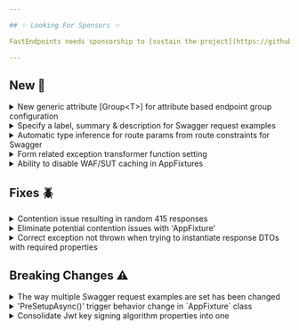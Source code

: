 ```yaml
---

## ✨ Looking For Sponsors ✨

FastEndpoints needs sponsorship to [sustain the project](https://github.com/FastEndpoints/FastEndpoints/issues/449). Please help out if you can.

---
```


[//]: # (<details><summary>title text</summary></details>)

## New 🎉

<details><summary>New generic attribute [Group&lt;T&gt;] for attribute based endpoint group configuration</summary>

When using attribute based endpoint configuration, you can now use the generic 'Group<TEndpointGroup>' attribute to specify the group which the endpoint belongs to like so:

```csharp
//group definition class
sealed class Administration : Group
{
    public Administration()
    {
        Configure(
            "admin",
            ep =>
            {
                ep.Description(
                    x => x.Produces(401)
                          .WithTags("administration"));
            });
    }
}

//using generic attribute to associate the endpoint with the above group
[HttpPost("login"), Group<Administration>]
sealed class MyEndpoint : EndpointWithoutRequest
{
    ...
}
```

</details>

<details><summary>Specify a label, summary & description for Swagger request examples</summary>

When specifying multiple swagger request examples, you can now specify the additional info like this:

```csharp
Summary(
    x =>
    {
        x.RequestExamples.Add(
            new(
                new MyRequest { ... },
                "label",
                "summary",
                "description"));
    });
```

</details>

<details><summary>Automatic type inference for route params from route constraints for Swagger</summary>

Given route templates such as the following that has type constraints for route params, it was previously only possible to correctly infer the type of the parameter (for Swagger spec generation) if the parameters are being bound to a request DTO and that DTO has a matching property. The following will now work out of the box and the generated Swagger spec will have the respective parameter type/format.

```csharp
sealed class MyEndpoint : EndpointWithoutRequest
{
    public override void Configure()
    {
        Get("test/{id:int}/{token:guid}/{date:datetime}");
        AllowAnonymous();
    }

    public override async Task HandleAsync(CancellationToken c)
    {
        var id = Route<int>("id");
        var token = Route<Guid>("token");
        var date = Route<DateTime>("date");

        await SendAsync(new { id, token, date });
    }
}
```

You can register your own route constraint types or even override the default ones like below by updating the Swagger route constraint map:

```csharp
FastEndpoints.Swagger.GlobalConfig.RouteConstraintMap["nonzero"] = typeof(long);
FastEndpoints.Swagger.GlobalConfig.RouteConstraintMap["guid"] = typeof(Guid);
FastEndpoints.Swagger.GlobalConfig.RouteConstraintMap["date"] = typeof(DateTime);
```

</details>

<details><summary>Form related exception transformer function setting</summary>

When accessing Form data there are various cases where an exception would be thrown internally by ASP.NET such as in the case of the incoming request body size exceeding the default limit or whatever you specify like so:

```csharp
bld.WebHost.ConfigureKestrel(
    o =>
    {
        o.Limits.MaxRequestBodySize = 30000000;
    });
```

If the incoming request body size is more than `MaxRequestBodySize`, Kestrel would automatically short-circuit the request with a `413 - Content Too Long` response, which may not be what you want. You can instead specify a `FormExceptionTrasnformer` func to transform the exception in to a regular 400 error/problem details JSON response like so:

```csharp
app.UseFastEndpoints(
       c =>
       {
           c.Errors.UseProblemDetails(); //this is optional
           c.Binding.FormExceptionTransformer =
               ex => new ValidationFailure("GeneralErrors", ex.Message);
       })
```

Which would result in a JSON response like so:

```json
{
    "type": "https://www.rfc-editor.org/rfc/rfc7231#section-6.5.1",
    "title": "One or more validation errors occurred.",
    "status": 400,
    "instance": "/upload-file",
    "traceId": "0HN39MGSS8QDA:00000001",
    "errors": [
        {
            "name": "generalErrors",
            "reason": "Request body too large. The max request body size is 30000000 bytes."
        }
    ]
}
```

</details>

<details><summary>Ability to disable WAF/SUT caching in AppFixtures</summary>

`AppFixture`'s default behavior of internally caching the SUT/WAF instance per derived `AppFixture` type can now be disabled simply by decorating the derived fixture class with an attribute like so:

```csharp

[DisableWafCache]
public class MyAppFixture : AppFixture<Program> { ... }

```

</details>

[//]: # (## Improvements 🚀)

## Fixes 🪲

<details><summary>Contention issue resulting in random 415 responses</summary>

There was a possible contention issue that could arise in an extremely niche edge case where the WAFs could be instantiated in quick succession which results in tests failing due to 415 responses being returned randomly. This has been fixed by moving the necessary work to be performed at app startup instead of at the first request for a particular endpoint. More info: #661

</details>

<details><summary>Eliminate potential contention issues with 'AppFixture'</summary>

`AppFixture` abstract class has been improved to use an Async friendly Lazy initialization technique to prevent any chances of more than a single WAF being created per each derived `AppFixture` type in high concurrent situations. Previously we were relying solely on `ConcurrentDictionary`'s thread safety features which did not always give the desired effect. Coupling that with Lazy initialization seems to solve any and all possible contention issues.

</details>

<details><summary>Correct exception not thrown when trying to instantiate response DTOs with required properties</summary>

When the response DTO contains required properties like this:

```csharp
public class MyResponse
{
    public required string FullName { get; set; }
}
```

If an attempt was made to utilize the auto response sending feature by setting properties of the `Response` object, a 400 validation error was being thrown instead of a 500 internal server error. It is now correctly throwing the `NotSupportedException` as it should, because FE cannot automatically instantiate objects that have required properties and the correct usage is for you to instantiate the object yourself and set it to the `Response` property, which is what the exception will now be instructing you to do.

</details>

## Breaking Changes ⚠️

<details><summary>The way multiple Swagger request examples are set has been changed</summary>

Previous way:

```csharp
Summary(s =>
{
    s.RequestExamples.Add(new MyRequest {...});
});
```

New way:

```csharp
s.RequestExamples.Add(new(new MyRequest { ... })); // wrapped in a RequestExample class
```

</details>

<details><summary>'PreSetupAsync()' trigger behavior change in `AppFixture` class</summary>

Previously the `PreSetupAsync()` virtual method was run per each test-class instantiation. That behavior does not make much sense as the WAF instance is created and cached just once per test run. The new behavior is more in line with other virtual methods such as `ConfigureApp()` & `ConfigureServices()` that they are only ever run once for the sake of creation of the WAF. This change will only affect you if you've been creating some state such as a `TestContainer` instance in `PreSetupAsync` and later on disposing that container in `TearDownAsync()`. From now on you should not be disposing the container yourself if your derived `AppFixture` class is being used by more than one test-class. See [this gist](https://gist.github.com/dj-nitehawk/04a78cea10f2239eb81c958c52ec84e0) to get a better understanding.

</details>

<details><summary>Consolidate Jwt key signing algorithm properties into one</summary>

`JwtCreationOptions` class had two different properties to specify `SymmetricKeyAlgorithm` as well as `AsymmetricKeyAlgorithm`, which has now been consolidated into a single property called `SigningAlgorithm`.

Before:

```csharp
var token = JwtBearer.CreateToken(
    o =>
    {
        o.SymmetricKeyAlgorithm = SecurityAlgorithms.HmacSha256Signature;
        //or
        o.AsymmetricKeyAlgorithm = SecurityAlgorithms.RsaSha256;
    });
```

After:

```csharp
var token = JwtBearer.CreateToken(
    o =>
    {
        o.SigningStyle = TokenSigningStyle.Symmetric;
        o.SigningAlgorithm = SecurityAlgorithms.HmacSha256Signature;
    });
```

</details>